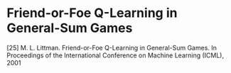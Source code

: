 # Friend-or-Foe Q-Learning in General-Sum Games

\[25\] M. L. Littman. Friend-or-Foe Q-Learning in General-Sum Games. In Proceedings of the International Conference on Machine Learning \(ICML\), 2001

